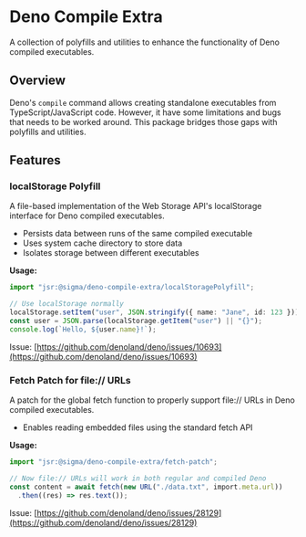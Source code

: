 # Deno Compile Extra

A collection of polyfills and utilities to enhance the functionality of Deno
compiled executables.

## Overview

Deno's `compile` command allows creating standalone executables from
TypeScript/JavaScript code. However, it have some limitations and bugs that
needs to be worked around. This package bridges those gaps with polyfills and
utilities.

## Features

### localStorage Polyfill

A file-based implementation of the Web Storage API's localStorage interface for
Deno compiled executables.

- Persists data between runs of the same compiled executable
- Uses system cache directory to store data
- Isolates storage between different executables

**Usage:**

```typescript
import "jsr:@sigma/deno-compile-extra/localStoragePolyfill";

// Use localStorage normally
localStorage.setItem("user", JSON.stringify({ name: "Jane", id: 123 }));
const user = JSON.parse(localStorage.getItem("user") || "{}");
console.log(`Hello, ${user.name}!`);
```

Issue:
[https://github.com/denoland/deno/issues/10693](https://github.com/denoland/deno/issues/10693)

### Fetch Patch for file:// URLs

A patch for the global fetch function to properly support file:// URLs in Deno
compiled executables.

- Enables reading embedded files using the standard fetch API

**Usage:**

```typescript
import "jsr:@sigma/deno-compile-extra/fetch-patch";

// Now file:// URLs will work in both regular and compiled Deno
const content = await fetch(new URL("./data.txt", import.meta.url))
  .then((res) => res.text());
```

Issue:
[https://github.com/denoland/deno/issues/28129](https://github.com/denoland/deno/issues/28129)
